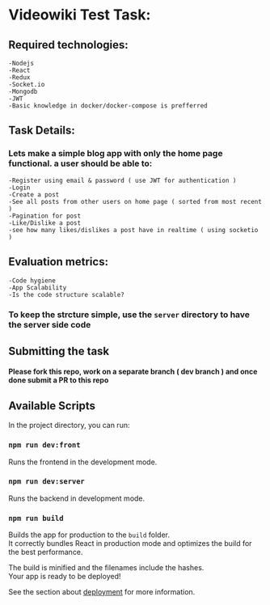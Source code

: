 # Videowiki Test Task:
## Required technologies:
    -Nodejs
    -React
    -Redux
    -Socket.io
    -Mongodb
    -JWT
    -Basic knowledge in docker/docker-compose is prefferred

## Task Details:
### Lets make a simple blog app with only the home page functional. a user should be able to:
    -Register using email & password ( use JWT for authentication )
    -Login
    -Create a post
    -See all posts from other users on home page ( sorted from most recent )
    -Pagination for post
    -Like/Dislike a post
    -see how many likes/dislikes a post have in realtime ( using socketio )

## Evaluation metrics:
    -Code hygiene
    -App Scalability
    -Is the code structure scalable?

### To keep the strcture simple, use the `server` directory to have the server side code

## Submitting the task

#### Please fork this repo, work on a separate branch ( dev branch ) and once done submit a PR to this repo

## Available Scripts

In the project directory, you can run:

### `npm run dev:front`

Runs the frontend in the development mode.<br />

### `npm run dev:server`

Runs the backend in development mode.<br />

### `npm run build`

Builds the app for production to the `build` folder.<br />
It correctly bundles React in production mode and optimizes the build for the best performance.

The build is minified and the filenames include the hashes.<br />
Your app is ready to be deployed!

See the section about [deployment](https://facebook.github.io/create-react-app/docs/deployment) for more information.

